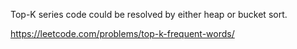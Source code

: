

Top-K series code could be resolved by either heap or bucket sort.

https://leetcode.com/problems/top-k-frequent-words/
